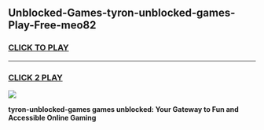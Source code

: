 
## Unblocked-Games-tyron-unblocked-games-Play-Free-meo82
<h3>
<a href="https://premium76.site?title=tyron-unblocked-games&ref=19M">CLICK TO PLAY</a></h3>
<hr>

<h3>
<a href="https://premium76.site?title=tyron-unblocked-games&ref=19M">CLICK 2 PLAY</a>
  
</h3>

<a href="https://premium76.site?title=tyron-unblocked-games&ref=19M"><img src="https://clearcache.store/games.png"></a>


**tyron-unblocked-games games unblocked: Your Gateway to Fun and Accessible Online Gaming**
